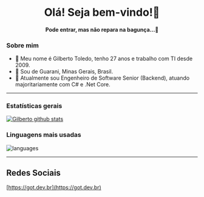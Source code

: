 <h1 align="center">
	Olá! Seja bem-vindo!🚀
</h1>
<h4 align="center">
  Pode entrar, mas não repara na bagunça...🤭
</h4>

### Sobre mim
- 👋 Meu nome é Gilberto Toledo, tenho 27 anos e trabalho com TI desde 2009.
-  📍 Sou de Guarani, Minas Gerais, Brasil.
- 💼 Atualmente sou Engenheiro de Software Senior (Backend), atuando majoritariamente com C# e .Net Core.

<hr>

### Estatísticas gerais 
 
[![Gilberto github stats](https://github-readme-stats.vercel.app/api?username=gilbertotoledo&theme=cobalt&show_icons=true)](https://github.com/Erickson-lopes-dev/github-readme-stats)

### Linguagens mais usadas 
![languages](https://github-readme-stats.vercel.app/api/top-langs/?username=gilbertotoledo&hide=scss&layout=compact&theme=dracula&border_radius=10)

<hr>

## Redes Sociais

[https://got.dev.br](https://got.dev.br)
